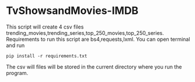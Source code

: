 # TvShowsandMovies-IMDB

This script will create 4 csv files trending_movies,trending_series,top_250_movies,top_250_series.
Requirements to run this script are bs4,requests,lxml. You can open terminal and run

```
pip install -r requirements.txt

```
The csv will files will be stored in the current directory where you run the program.
